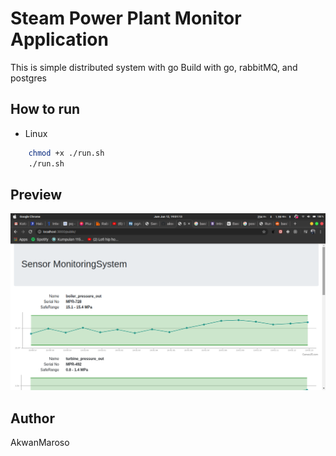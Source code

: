 # Steam Power Plant Monitor Application

This is simple distributed system with go
Build with go, rabbitMQ, and postgres

## How to run

- Linux

```bash
    chmod +x ./run.sh
    ./run.sh
```

## Preview

![WebPreview](monitor.png)

## Author

AkwanMaroso
